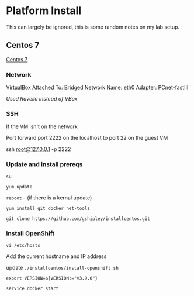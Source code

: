 # Platform Install

This can largely be ignored, this is some random notes on my lab setup.

## Centos 7
[Centos 7](http://mirror.aarnet.edu.au/pub/centos/7/isos/x86_64/CentOS-7-x86_64-Everything-1804.iso)

### Network
VirtualBox
Attached To: Bridged Network 
Name: eth0
Adapter: PCnet-fastIII

*Used Ravello instead of VBox*


### SSH

If the VM isn't on the network

Port forward port 2222 on the localhost to port 22 on the guest VM

ssh root@127.0.0.1 -p 2222


### Update and install prereqs
`su`

`yum update`

`reboot` - (if there is a kernal update)

`yum install git docker net-tools`


`git clone https://github.com/gshipley/installcentos.git`

### Install OpenShift

`vi /etc/hosts`

Add the current hostname and IP address

update `./installcentos/install-openshift.sh`

`export VERSION=${VERSION:="v3.9.0"}`

`service docker start`
